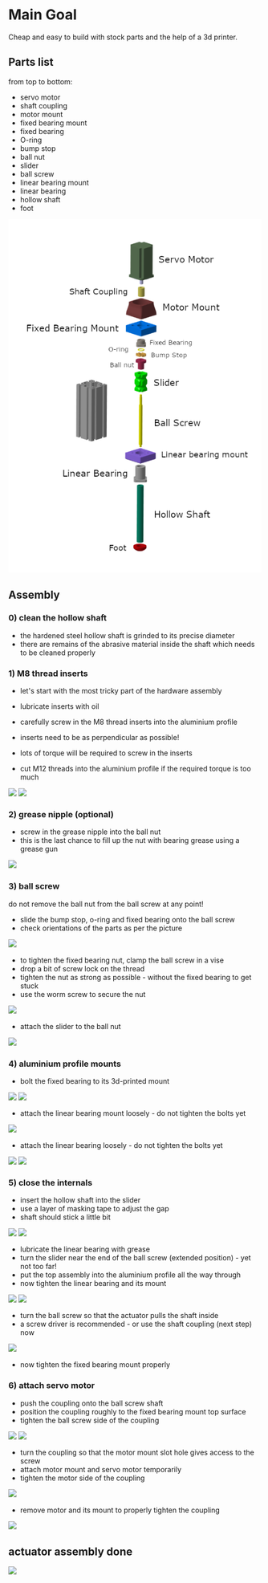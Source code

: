 # Main Goal
Cheap and easy to build with stock parts and the help of a 3d printer.
 
## Parts list

from top to bottom:
- servo motor
- shaft coupling
- motor mount
- fixed bearing mount
- fixed bearing
- O-ring
- bump stop
- ball nut
- slider
- ball screw
- linear bearing mount
- linear bearing
- hollow shaft
- foot

![](https://github.com/SimFeedback/SimFeedback-AC-Servo/blob/master/Docs/assembly_explosion.png?raw=true)


## Assembly
### 0) clean the hollow shaft

- the hardened steel hollow shaft is grinded to its precise diameter
- there are remains of the abrasive material inside the shaft which needs to be cleaned properly


### 1) M8 thread inserts

- let's start with the most tricky part of the hardware assembly
- lubricate inserts with oil
- carefully screw in the M8 thread inserts into the aluminium profile
- inserts need to be as perpendicular as possible!

- lots of torque will be required to screw in the inserts
- cut M12 threads into the aluminium profile if the required torque is too much



![](https://github.com/SimFeedback/SimFeedback-AC-Servo/blob/master/Docs/01_thread_insert.jpg)
![](https://github.com/SimFeedback/SimFeedback-AC-Servo/blob/master/Docs/02_thread_insert.jpg)

### 2) grease nipple (optional)

- screw in the grease nipple into the ball nut
- this is the last chance to fill up the nut with bearing grease using a grease gun

![](https://github.com/SimFeedback/SimFeedback-AC-Servo/blob/master/Docs/03_grease_nipple.jpg)

### 3) ball screw

do not remove the ball nut from the ball screw at any point!

- slide the bump stop, o-ring and fixed bearing onto the ball screw
- check orientations of the parts as per the picture

![](https://github.com/SimFeedback/SimFeedback-AC-Servo/blob/master/Docs/04_fixed_bearing.jpg)

- to tighten the fixed bearing nut, clamp the ball screw in a vise
- drop a bit of screw lock on the thread
- tighten the nut as strong as possible - without the fixed bearing to get stuck
- use the worm screw to secure the nut

![](https://github.com/SimFeedback/SimFeedback-AC-Servo/blob/master/Docs/05_fixed_bearing.jpg)

- attach the slider to the ball nut

![](https://github.com/SimFeedback/SimFeedback-AC-Servo/blob/master/Docs/06_slider.jpg)

### 4) aluminium profile mounts

- bolt the fixed bearing to its 3d-printed mount

![](https://github.com/SimFeedback/SimFeedback-AC-Servo/blob/master/Docs/07_fixed_bearing.jpg)
![](https://github.com/SimFeedback/SimFeedback-AC-Servo/blob/master/Docs/08_fixed_bearing.jpg)

- attach the linear bearing mount loosely - do not tighten the bolts yet

![](https://github.com/SimFeedback/SimFeedback-AC-Servo/blob/master/Docs/09_linear_bearing_mount.jpg)

- attach the linear bearing loosely - do not tighten the bolts yet

![](https://github.com/SimFeedback/SimFeedback-AC-Servo/blob/master/Docs/10_linear_bearing_mount.jpg)
![](https://github.com/SimFeedback/SimFeedback-AC-Servo/blob/master/Docs/11_linear_bearing_.jpg)

### 5) close the internals

- insert the hollow shaft into the slider
- use a layer of masking tape to adjust the gap
- shaft should stick a little bit

![](https://github.com/SimFeedback/SimFeedback-AC-Servo/blob/master/Docs/12_shaft.jpg)
![](https://github.com/SimFeedback/SimFeedback-AC-Servo/blob/master/Docs/13_shaft.jpg)

- lubricate the linear bearing with grease
- turn the slider near the end of the ball screw (extended position) - yet not too far!
- put the top assembly into the aluminium profile all the way through
- now tighten the linear bearing and its mount

![](https://github.com/SimFeedback/SimFeedback-AC-Servo/blob/master/Docs/14_assembly.jpg)
![](https://github.com/SimFeedback/SimFeedback-AC-Servo/blob/master/Docs/15_assembly.jpg)

- turn the ball screw so that the actuator pulls the shaft inside
- a screw driver is recommended - or use the shaft coupling (next step) now

![](https://github.com/SimFeedback/SimFeedback-AC-Servo/blob/master/Docs/16_assembly.jpg)

- now tighten the fixed bearing mount properly

### 6) attach servo motor

- push the coupling onto the ball screw shaft
- position the coupling roughly to the fixed bearing mount top surface
- tighten the ball screw side of the coupling

![](https://github.com/SimFeedback/SimFeedback-AC-Servo/blob/master/Docs/17_coupling.jpg)
![](https://github.com/SimFeedback/SimFeedback-AC-Servo/blob/master/Docs/18_coupling.jpg)

- turn the coupling so that the motor mount slot hole gives access to the screw
- attach motor mount and servo motor temporarily
- tighten the motor side of the coupling

![](https://github.com/SimFeedback/SimFeedback-AC-Servo/blob/master/Docs/19_coupling.jpg)

- remove motor and its mount to properly tighten the coupling

![](https://github.com/SimFeedback/SimFeedback-AC-Servo/blob/master/Docs/20_coupling.jpg)

## actuator assembly done

![](https://github.com/SimFeedback/SimFeedback-AC-Servo/blob/master/Docs/21_assembly.jpg)

